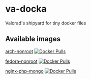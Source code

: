 # va-docka
Valorad's shipyard for tiny docker files

## Available images
[arch-nonroot](https://github.com/valorad/va-docka/blob/master/arch-nonroot) [![Docker Pulls](https://img.shields.io/docker/pulls/valorad/fedora-nonroot.svg?style=flat-square)](https://hub.docker.com/r/valorad/fedora-nonroot/)

[fedora-nonroot](https://github.com/valorad/va-docka/blob/master/fedora-nonroot) [![Docker Pulls](https://img.shields.io/docker/pulls/valorad/fedora-nonroot.svg?style=flat-square)](https://hub.docker.com/r/valorad/fedora-nonroot/)

[nginx-php-mongo](https://github.com/valorad/va-docka/blob/master/nginx-php-mongo) [![Docker Pulls](https://img.shields.io/docker/pulls/valorad/nginx-php-mongo.svg?style=flat-square)](https://hub.docker.com/r/valorad/nginx-php-mongo/)
 

